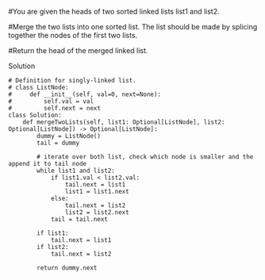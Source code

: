 #You are given the heads of two sorted linked lists list1 and list2.

#Merge the two lists into one sorted list. The list should be made by splicing together the nodes of the first two lists.

#Return the head of the merged linked list.

Solution
```
# Definition for singly-linked list.
# class ListNode:
#     def __init__(self, val=0, next=None):
#         self.val = val
#         self.next = next
class Solution:
    def mergeTwoLists(self, list1: Optional[ListNode], list2: Optional[ListNode]) -> Optional[ListNode]:
        dummy = ListNode()
        tail = dummy

        # iterate over both list, check which node is smaller and the append it to tail node
        while list1 and list2:
            if list1.val < list2.val:
                tail.next = list1
                list1 = list1.next
            else:
                tail.next = list2
                list2 = list2.next
            tail = tail.next
        
        if list1:
            tail.next = list1
        if list2:
            tail.next = list2

        return dummy.next
        
```

